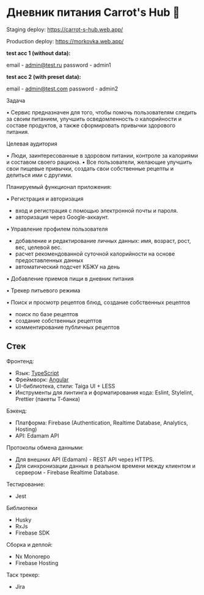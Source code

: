 # Дневник питания Carrot's Hub 🥕

Staging deploy: https://carrot-s-hub.web.app/

Production deploy: https://morkovka.web.app/

**test acc 1 (without data):**

email - admin@test.ru
password - admin1

**test acc 2 (with preset data):**

email - admin@test.com
password - admin2

Задача

• Сервис предназначен для того, чтобы помочь пользователям следить за своим питанием,
улучшить осведомленность о калорийности и составе продуктов, а также сформировать привычки
здорового питания.

Целевая аудитория

• Люди, заинтересованные в здоровом питании, контроле за калориями и составом своего рациона.
• Все пользователи, желающие улучшить свои пищевые привычки, создать свои собственные
рецепты и делиться ими с другими.

Планируемый функционал приложения:

• Регистрация и авторизация

- вход и регистрация с помощью электронной почты и пароля.
- авторизация через Google-аккаунт.

• Управление профилем пользователя

- добавление и редактирование личных данных: имя, возраст, рост, вес, целевой вес.
- расчет рекомендованной суточной калорийности на основе предоставленных данных
- автоматический подсчет КБЖУ на день

• Добавление приемов пищи в дневник питания

• Трекер питьевого режима

• Поиск и просмотр рецептов блюд, создание собственных рецептов

- поиск по базе рецептов
- создание собственных рецептов
- комментирование публичных рецептов

## Стек

Фронтенд:

- Язык: [TypeScript](https://www.typescriptlang.org/)
- Фреймворк: [Angular](https://angular.dev/)
- UI-библиотека, стили: Taiga UI + LESS
- Инструменты для линтинга и форматирования кода: Eslint, Stylelint, Prettier (пакеты Т-банка)

Бэкенд:

- Платформа: Firebase (Authentication, Realtime Database, Analytics, Hosting)
- API: Edamam API

Протоколы обмена данными:

- Для внешних API (Edamam) - REST API через HTTPS.
- Для синхронизации данных в реальном времени между клиентом и сервером - Firebase Realtime Database.

Тестирование:

- Jest

Библиотеки

- Husky
- RxJs
- Firebase SDK

Сборка и деплой:

- Nx Monorepo
- Firebase Hosting

Таск трекер:

- Jira
